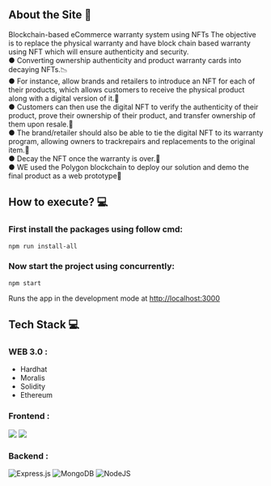 ## About the Site 🚀

Blockchain-based eCommerce warranty system using NFTs
The objective is to replace the physical warranty and have block chain based warranty using NFT which will ensure
authenticity and security. <br>
● Converting ownership authenticity and product warranty cards into decaying NFTs.📉<br>
● For instance, allow brands and retailers to introduce an NFT for each of their products, which allows customers to receive the physical product along with a digital version of it.🚀<br>
● Customers can then use the digital NFT to verify the authenticity of their product, prove their ownership of their product, and transfer ownership of them upon resale.🎯<br>
● The brand/retailer should also be able to tie the digital NFT to its warranty program, allowing owners to trackrepairs and replacements to the original item.🤩<br>
● Decay the NFT once the warranty is over.🥸<br>
● WE used the Polygon blockchain to deploy our solution and demo the final product as a web prototype🔗<br>
## How to execute? 💻

### First install the packages using follow cmd:
`npm run install-all`

### Now start the project using concurrently:
`npm start`

Runs the app in the development mode at [http://localhost:3000](http://localhost:3000)


## Tech Stack 💻

### WEB 3.0 :
- Hardhat 
- Moralis 
- Solidity 
- Ethereum

### Frontend :

<img src="https://img.shields.io/badge/React-20232A?style=for-the-badge&logo=react&logoColor=61DAFB"> <img src="https://img.shields.io/badge/CSS3-1572B6?style=for-the-badge&logo=css3&logoColor=white">

### Backend :

![Express.js](https://img.shields.io/badge/express.js-%23404d59.svg?style=for-the-badge&logo=express&logoColor=%2361DAFB) <img alt="MongoDB" src ="https://img.shields.io/badge/MongoDB-4EA94B?style=for-the-badge&logo=mongodb&logoColor=white"/>
![NodeJS](https://img.shields.io/badge/node.js-6DA55F?style=for-the-badge&logo=node.js&logoColor=white)
